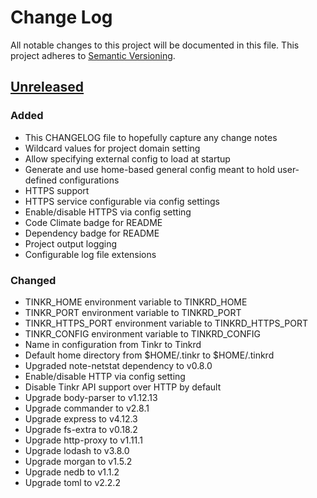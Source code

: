 # Change Log
All notable changes to this project will be documented in this file.
This project adheres to [Semantic Versioning](http://semver.org/).

## [Unreleased][unreleased]
### Added
- This CHANGELOG file to hopefully capture any change notes
- Wildcard values for project domain setting
- Allow specifying external config to load at startup
- Generate and use home-based general config meant to hold user-defined configurations
- HTTPS support
- HTTPS service configurable via config settings
- Enable/disable HTTPS via config setting
- Code Climate badge for README
- Dependency badge for README
- Project output logging
- Configurable log file extensions

### Changed
- TINKR_HOME environment variable to TINKRD_HOME
- TINKR_PORT environment variable to TINKRD_PORT
- TINKR_HTTPS_PORT environment variable to TINKRD_HTTPS_PORT
- TINKR_CONFIG environment variable to TINKRD_CONFIG
- Name in configuration from Tinkr to Tinkrd
- Default home directory from $HOME/.tinkr to $HOME/.tinkrd
- Upgraded note-netstat dependency to v0.8.0
- Enable/disable HTTP via config setting
- Disable Tinkr API support over HTTP by default
- Upgrade body-parser to v1.12.13
- Upgrade commander to v2.8.1
- Upgrade express to v4.12.3
- Upgrade fs-extra to v0.18.2
- Upgrade http-proxy to v1.11.1
- Upgrade lodash to v3.8.0
- Upgrade morgan to v1.5.2
- Upgrade nedb to v1.1.2
- Upgrade toml to v2.2.2

[unreleased]: https://github.com/danielkrainas/tinkr/compare/v0.1.11...HEAD